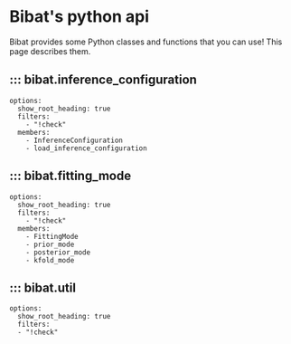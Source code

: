 # Bibat's python api

Bibat provides some Python classes and functions that you can use! This page
describes them.

##  ::: bibat.inference_configuration
    options:
      show_root_heading: true
      filters:
        - "!check"
      members:
        - InferenceConfiguration
        - load_inference_configuration

## ::: bibat.fitting_mode
    options:
      show_root_heading: true
      filters:
        - "!check"
      members:
        - FittingMode
        - prior_mode
        - posterior_mode
        - kfold_mode

## ::: bibat.util
    options:
      show_root_heading: true
      filters:
      - "!check"
